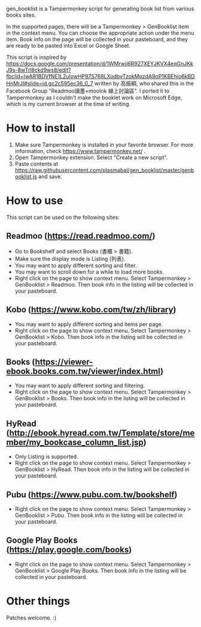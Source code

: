 gen_booklist is a Tampermonkey script for generating book list from various books sites.

In the supported pages, there will be a Tampermonkey > GenBooklist item in the context menu.  You can choose the appropriate action under the menu item.  Book info on the page will be collected in your pasteboard, and they are ready to be pasted into Excel or Google Sheet.

This script is inspired by https://docs.google.com/presentation/d/1WMrwjj6R927XEYJKVX4eqGnJKkJ9s-8wTrl8ckd9ws8/edit?fbclid=IwAR1BDVfNE1L2uIowHP97S768LXodbvTzokMpzdA9oP1KBEhio6kBDHnMrJI#slide=id.gc2c595ec36_0_7 written by 高振綱, who shared this in the Facebook Group "Readmoo讀墨×mooInk 線上討論區".  I ported it to Tampermonkey as I couldn't make the booklet work on Microsoft Edge, which is my current browser at the time of writing.

# How to install

1. Make sure Tampermonkey is installed in your favorite browser.  For more information, check https://www.tampermonkey.net/ .
2. Open Tampermonkey extension.  Select "Create a new script".
3. Paste contents at https://raw.githubusercontent.com/plasmabal/gen_booklist/master/genbooklist.js and save.

# How to use

This script can be used on the following sites:

## Readmoo (https://read.readmoo.com/)

* Go to Bookshelf and select Books (書櫃 > 書籍).
* Make sure the display mode is Listing (列表).
* You may want to apply different sorting and filter.
* You may want to scroll down for a while to load more books.
* Right click on the page to show context menu.  Select Tampermonkey > GenBooklist > Readmoo.  Then book info in the listing will be collected in your pasteboard.

## Kobo (https://www.kobo.com/tw/zh/library)

* You may want to apply different sorting and items per page.
* Right click on the page to show context menu.  Select Tampermonkey > GenBooklist > Kobo.  Then book info in the listing will be collected in your pasteboard.

## Books (https://viewer-ebook.books.com.tw/viewer/index.html)

* You may want to apply different sorting and filtering.
* Right click on the page to show context menu.  Select Tampermonkey > GenBooklist > Books.  Then book info in the listing will be collected in your pasteboard.

## HyRead (http://ebook.hyread.com.tw/Template/store/member/my_bookcase_column_list.jsp)

* Only Listing is supported.
* Right click on the page to show context menu.  Select Tampermonkey > GenBooklist > HyRead.  Then book info in the listing will be collected in your pasteboard.

## Pubu (https://www.pubu.com.tw/bookshelf)

* Right click on the page to show context menu.  Select Tampermonkey > GenBooklist > Pubu.  Then book info in the listing will be collected in your pasteboard.

## Google Play Books (https://play.google.com/books)

* Right click on the page to show context menu.  Select Tampermonkey > GenBooklist > Google Play Books.  Then book info in the listing will be collected in your pasteboard.

# Other things

Patches welcome. :)
